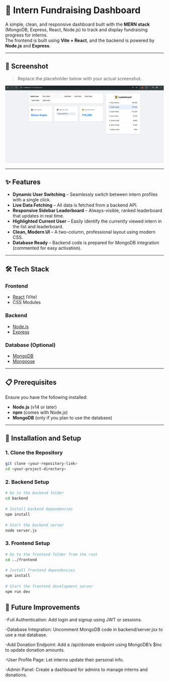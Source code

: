 # 🎯 Intern Fundraising Dashboard

A simple, clean, and responsive dashboard built with the **MERN stack** (MongoDB, Express, React, Node.js) to track and display fundraising progress for interns.  
The frontend is built using **Vite + React**, and the backend is powered by **Node.js** and **Express**.

---

## 📸 Screenshot

> Replace the placeholder below with your actual screenshot.

![Dashboard Screenshot](inter-portal.png)

---

## ✨ Features

- **Dynamic User Switching** – Seamlessly switch between intern profiles with a single click.  
- **Live Data Fetching** – All data is fetched from a backend API.  
- **Responsive Sidebar Leaderboard** – Always-visible, ranked leaderboard that updates in real time.  
- **Highlighted Current User** – Easily identify the currently viewed intern in the list and leaderboard.  
- **Clean, Modern UI** – A two-column, professional layout using modern CSS.  
- **Database Ready** – Backend code is prepared for MongoDB integration (commented for easy activation).

---

## 🛠️ Tech Stack

### Frontend
- [React](https://reactjs.org/) (Vite)
- CSS Modules

### Backend
- [Node.js](https://nodejs.org/)
- [Express](https://expressjs.com/)

### Database (Optional)
- [MongoDB](https://www.mongodb.com/)
- [Mongoose](https://mongoosejs.com/)

---

## 📋 Prerequisites

Ensure you have the following installed:

- **Node.js** (v14 or later)
- **npm** (comes with Node.js)
- **MongoDB** (only if you plan to use the database)

---

## 🚀 Installation and Setup

### 1. Clone the Repository

```bash
git clone <your-repository-link>
cd <your-project-directory>
```

### 2. Backend Setup
```bash
# Go to the backend folder
cd backend

# Install backend dependencies
npm install

# Start the backend server
node server.js
```

### 3. Frontend Setup
```bash
# Go to the frontend folder from the root
cd ../frontend

# Install frontend dependencies
npm install

# Start the frontend development server
npm run dev
```
##  🔮 Future Improvements
-Full Authentication: Add login and signup using JWT or sessions.

-Database Integration: Uncomment MongoDB code in backend/server.jsx to use a real database.

-Add Donation Endpoint: Add a /api/donate endpoint using MongoDB’s $inc to update donation amounts.

-User Profile Page: Let interns update their personal info.

-Admin Panel: Create a dashboard for admins to manage interns and donations.
